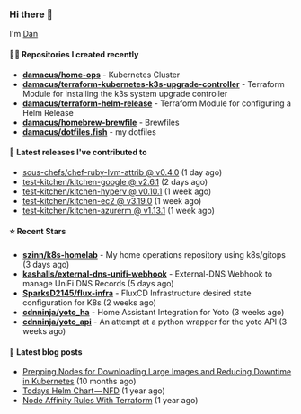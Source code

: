 

### Hi there 👋

I'm [Dan](https://medium.com/@dan.m.webb)

#### 👨‍💻 Repositories I created recently
- **[damacus/home-ops](https://github.com/damacus/home-ops)** - Kubernetes Cluster
- **[damacus/terraform-kubernetes-k3s-upgrade-controller](https://github.com/damacus/terraform-kubernetes-k3s-upgrade-controller)** - Terraform Module for installing the k3s system upgrade controller
- **[damacus/terraform-helm-release](https://github.com/damacus/terraform-helm-release)** - Terraform Module for configuring a Helm Release
- **[damacus/homebrew-brewfile](https://github.com/damacus/homebrew-brewfile)** - Brewfiles
- **[damacus/dotfiles.fish](https://github.com/damacus/dotfiles.fish)** - my dotfiles

#### 🚀 Latest releases I've contributed to


- [sous-chefs/chef-ruby-lvm-attrib @ v0.4.0](https://github.com/sous-chefs/chef-ruby-lvm-attrib/releases/tag/v0.4.0) (1 day ago)
- [test-kitchen/kitchen-google @ v2.6.1](https://github.com/test-kitchen/kitchen-google/releases/tag/v2.6.1) (2 days ago)
- [test-kitchen/kitchen-hyperv @ v0.10.1](https://github.com/test-kitchen/kitchen-hyperv/releases/tag/v0.10.1) (1 week ago)
- [test-kitchen/kitchen-ec2 @ v3.19.0](https://github.com/test-kitchen/kitchen-ec2/releases/tag/v3.19.0) (1 week ago)
- [test-kitchen/kitchen-azurerm @ v1.13.1](https://github.com/test-kitchen/kitchen-azurerm/releases/tag/v1.13.1) (1 week ago)

#### ⭐ Recent Stars


- **[szinn/k8s-homelab](https://github.com/szinn/k8s-homelab)** - My home operations repository using k8s/gitops (3 days ago)
- **[kashalls/external-dns-unifi-webhook](https://github.com/kashalls/external-dns-unifi-webhook)** - External-DNS Webhook to manage UniFi DNS Records (5 days ago)
- **[SparksD2145/flux-infra](https://github.com/SparksD2145/flux-infra)** - FluxCD Infrastructure desired state configuration for K8s (2 weeks ago)
- **[cdnninja/yoto_ha](https://github.com/cdnninja/yoto_ha)** - Home Assistant Integration for Yoto (3 weeks ago)
- **[cdnninja/yoto_api](https://github.com/cdnninja/yoto_api)** - An attempt at a python wrapper for the yoto API (3 weeks ago)

#### 📄 Latest blog posts
- [Prepping Nodes for Downloading Large Images and Reducing Downtime in Kubernetes](https://medium.com/@dan.m.webb/prepping-nodes-for-downloading-large-images-and-reducing-downtime-in-kubernetes-551ead53f0?source=rss-bbba9c670f6e------2) (10 months ago)
- [Todays Helm Chart — NFD](https://medium.com/@dan.m.webb/todays-helm-chart-nfd-efe64f156edd?source=rss-bbba9c670f6e------2) (1 year ago)
- [Node Affinity Rules With Terraform](https://awstip.com/node-affinity-rules-with-terraform-a0766e0bb1da?source=rss-bbba9c670f6e------2) (1 year ago)
